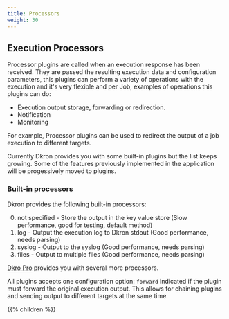 ```yaml
---
title: Processors
weight: 30
---
```


## Execution Processors

Processor plugins are called when an execution response has been received. They are passed the resulting execution data and configuration parameters, this plugins can perform a variety of operations with the execution and it's very flexible and per Job, examples of operations this plugins can do:

* Execution output storage, forwarding or redirection.
* Notification
* Monitoring

For example, Processor plugins can be used to redirect the output of a job execution to different targets.

Currently Dkron provides you with some built-in plugins but the list keeps growing. Some of the features previously implemented in the application will be progessively moved to plugins.

### Built-in processors

Dkron provides the following built-in processors:

0. not specified - Store the output in the key value store (Slow performance, good for testing, default method)
0. log - Output the execution log to Dkron stdout (Good performance, needs parsing)
0. syslog - Output to the syslog (Good performance, needs parsing)
0. files - Output to multiple files (Good performance, needs parsing)

[Dkro Pro](/products/pro/) provides you with several more processors.

All plugins accepts one configuration option: `forward` Indicated if the plugin must forward the original execution output. This allows for chaining plugins and sending output to different targets at the same time.

{{% children  %}}
